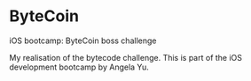 # ByteCoin
iOS bootcamp: ByteCoin boss challenge 

My realisation of the bytecode challenge.
This is part of the iOS development bootcamp by Angela Yu.
